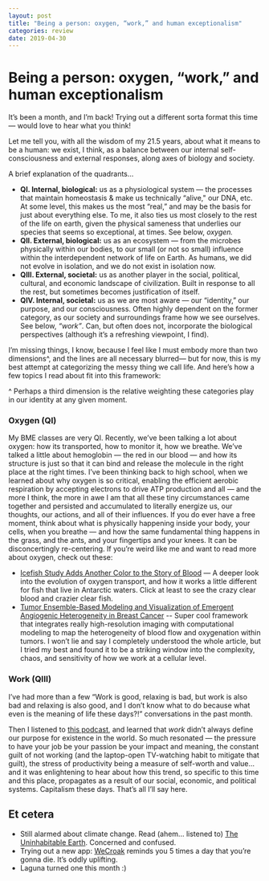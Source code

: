 ```yaml
---
layout: post
title: "Being a person: oxygen, “work,” and human exceptionalism"
categories: review
date: 2019-04-30
---
```

# Being a person: oxygen, “work,” and human exceptionalism

It’s been a month, and I’m back! Trying out a different sorta format this time — would love to hear what you think!

Let me tell you, with all the wisdom of my 21.5 years, about what it means to be a human: we exist, I think, as a balance between our internal self-consciousness and external responses, along axes of biology and society.

A brief explanation of the quadrants...
* **QI. Internal, biological:** us as a physiological system — the processes that maintain homeostasis & make us technically “alive," our DNA, etc. At some level, this makes us the most “real,” and may be the basis for just about everything else. To me, it also ties us most closely to the rest of the life on earth, given  the physical sameness that underlies our species that seems so exceptional, at times. See below, _oxygen._
* **QII. External, biological:** us as an ecosystem — from the microbes physically within our bodies, to our small (or not so small) influence within the interdependent  network of life on Earth.  As humans, we did not evolve in isolation, and we do not exist in isolation now. 
* **QIII. External, societal:** us as another player in the social, political, cultural, and economic landscape of civilization. Built in response to all the rest, but sometimes becomes justification of itself.  
* **QIV. Internal, societal:** us as we are most aware — our “identity,” our purpose, and our consciousness. Often highly dependent on the former category, as our society and surroundings frame how we see ourselves. See below, _“work”_. Can, but often does not, incorporate the biological perspectives (although it’s a refreshing viewpoint, I find).

I’m missing things, I know, because I feel like I must embody more than two dimensions^, and the lines are all necessary blurred— but for now, this is my best attempt at categorizing the messy thing we call life.  And here’s how a few topics I read about fit into this framework:

^ Perhaps a third dimension is the relative weighting these categories play in our identity at any given moment.

### Oxygen (QI)
My BME classes are very QI. Recently, we’ve been talking a lot about oxygen: how its transported, how to monitor it,  how we breathe.  We’ve talked a little about hemoglobin — the red in our blood —  and how its structure is just so that it can bind and release the molecule in the right place at the right times. I’ve been thinking back to high school, when we learned about why oxygen is so critical, enabling the efficient aerobic respiration by accepting electrons to drive ATP production and all — and the more I think, the more in awe I am that all these tiny circumstances came together and persisted and accumulated to literally energize us, our thoughts, our actions, and all of their influences.
If you do ever have a free moment, think about what is physically happening inside your body, your cells, when you breathe — and how the same fundamental thing happens in the grass, and the ants, and your fingertips and your knees. It can be disconcertingly  re-centering.
If you’re weird like me and want to read more about oxygen, check out these:
- [Icefish Study Adds Another Color to the Story of Blood](https://www.quantamagazine.org/icefish-study-adds-another-color-to-the-story-of-blood-20190422/) — A deeper look into the evolution of oxygen transport, and how it works a little different for fish that live in Antarctic waters. Click at least to see the crazy clear blood and crazier clear fish. 
- [Tumor Ensemble-Based Modeling and Visualization of Emergent Angiogenic Heterogeneity in Breast Cancer](https://www.nature.com/articles/s41598-019-40888-w) --  Super cool framework that integrates  really high-resolution imaging with computational modeling to map the heterogeneity of blood flow and oxygenation within tumors. I won’t lie and say I completely understood the whole article, but I tried my best and found it to be a striking window into the complexity, chaos, and sensitivity of how we work at a cellular level.  

### Work (QIII)
I’ve had more than a few “Work is good, relaxing is bad, but work is also bad and relaxing is also good, and I don’t know what to do because what even is the meaning of life these days?!” conversations in the past month.

Then I listened to [this podcast](https://megaphone.link/VMP7590220227), and learned that _work_ didn’t always define our purpose for existence in the world. So much resonated — the pressure to have your job be your passion be your impact and meaning, the constant guilt of not working (and the laptop-open TV-watching habit to mitigate that guilt), the stress of productivity being a measure of self-worth and value… and it was enlightening to hear about how this trend, so specific to this time and this place, propagates as a result of our social, economic, and political systems. Capitalism these days. That’s all I’ll say here.

## Et cetera
* Still alarmed about climate change. Read (ahem... listened to) [The Uninhabitable Earth](https://www.amazon.com/Uninhabitable-Earth-Life-After-Warming/dp/0525576703). Concerned and confused. 
* Trying out a new app: [WeCroak](https://itunes.apple.com/us/app/wecroak/id1248149943?mt=8) reminds you 5 times a day that you’re gonna die. It’s oddly uplifting. 
* Laguna turned one this month :)

